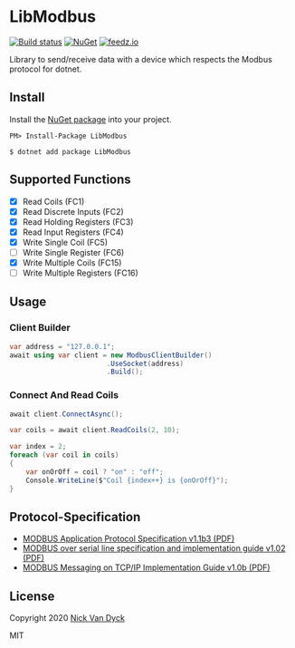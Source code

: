 # LibModbus

[![Build status][ci-badge]][ci-url]
[![NuGet][nuget-package-badge]][nuget-package-url]
[![feedz.io][feedz-package-badge]][feedz-package-url]

Library to send/receive data with a device which respects the Modbus protocol for dotnet.

## Install

Install the [NuGet package][nuget-package-url] into your project.

```
PM> Install-Package LibModbus
```

```
$ dotnet add package LibModbus
```

## Supported Functions

- [X] Read Coils (FC1)
- [X] Read Discrete Inputs (FC2)
- [X] Read Holding Registers (FC3)
- [X] Read Input Registers (FC4)
- [X] Write Single Coil (FC5)
- [ ] Write Single Register (FC6)
- [X] Write Multiple Coils (FC15)
- [ ] Write Multiple Registers (FC16)

## Usage

### Client Builder

```csharp
var address = "127.0.0.1";
await using var client = new ModbusClientBuilder()
                        .UseSocket(address)
                        .Build();
```

### Connect And Read Coils
```csharp
await client.ConnectAsync();

var coils = await client.ReadCoils(2, 10);

var index = 2;
foreach (var coil in coils)
{
    var onOrOff = coil ? "on" : "off";
    Console.WriteLine($"Coil {index++} is {onOrOff}");
}
```

## Protocol-Specification

- [MODBUS Application Protocol Specification v1.1b3 (PDF)](http://modbus.org/docs/Modbus_Application_Protocol_V1_1b3.pdf)
- [MODBUS over serial line specification and implementation guide v1.02 (PDF)](http://modbus.org/docs/Modbus_over_serial_line_V1_02.pdf)
- [MODBUS Messaging on TCP/IP Implementation Guide v1.0b (PDF)](http://modbus.org/docs/Modbus_Messaging_Implementation_Guide_V1_0b.pdf)

## License

Copyright 2020 [Nick Van Dyck](https://nvd.codes)

MIT

[ci-url]: https://github.com/nickvdyck/libmodbus.cs
[ci-badge]: https://github.com/nickvdyck/libmodbus.cs/workflows/Main/badge.svg

[nuget-package-url]: https://www.nuget.org/packages/libmodbus/
[nuget-package-badge]: https://img.shields.io/nuget/v/libmodbus.svg?style=flat-square&label=nuget

[feedz-package-url]: https://f.feedz.io/nvd/libmodbus/packages/libmodbus/latest/download
[feedz-package-badge]: https://img.shields.io/badge/endpoint.svg?url=https%3A%2F%2Ff.feedz.io%2Fnvd%2Flibmodbus%2Fshield%2Flibmodbus%2Flatest&label=libmodbus
